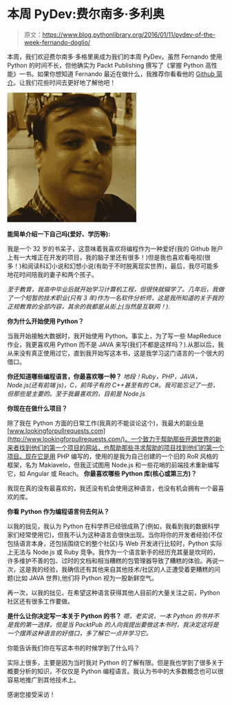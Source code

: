 # 本周 PyDev:费尔南多·多利奥

> 原文：<https://www.blog.pythonlibrary.org/2016/01/11/pydev-of-the-week-fernando-doglio/>

本周，我们欢迎费尔南多·多格里奥成为我们的本周 PyDev。虽然 Fernando 使用 Python 的时间不长，但他确实为 Packt Publishing 撰写了《掌握 Python 高性能》一书。如果你想知道 Fernando 最近在做什么，我推荐你看看他的 [Github 简介](https://github.com/deleteman)。让我们花些时间去更好地了解他吧！

![doglio](img/c35595647caaefd43531447302d2af85.png)

**能简单介绍一下自己吗(爱好、学历等):**

我是一个 32 岁的书呆子，这意味着我喜欢将编程作为一种爱好(我的 Github 账户上有一大堆正在开发的项目，我的脑子里还有很多！)但是我也喜欢看电视(很多！)和阅读科幻小说和幻想小说(有助于不时脱离现实世界)，最后，我尽可能多地花时间陪我的妻子和两个孩子。

*至于教育，我高中毕业后就开始学习计算机工程，但很快就辍学了。几年后，我做了一个短暂的技术职业(只有 3 年)作为一名软件分析师，这是我所知道的关于我的正规教育的全部内容，其余的我都是从街上(当然是互联网！).*

**你为什么开始使用 Python？**

当我开始接触大数据时，我开始使用 Python。事实上，为了写一些 MapReduce 作业，我更喜欢用 Python 而不是 JAVA 来写(我们不都是这样吗？).从那以后，我从来没有真正使用过它，直到我开始写这本书，这是我学习这门语言的一个很大的借口。

**你还知道哪些编程语言，你最喜欢哪一种？**
*地段！Ruby，PHP，JAVA，Node.js(还有前端 js)，C，前阵子有的 C++甚至有的 C#。我可能忘记了一些，但那些是主要的。至于我最喜欢的，目前是 Node.js*

**你现在在做什么项目？**

除了我在 Python 方面的日常工作(我真的不能谈论这个)，我最大的副业是[www.lookingforpullrequests.com](http://www.lookingforpullrequests.com/)。一个致力于帮助那些开源世界的新来者找到他们的第一个项目的网站，也帮助那些寻求帮助的项目找到他们的第一个项目。现在它是用 PHP 编写的，使用的是我为自己创建的一个旧的 RoR 风格的框架，名为 Makiavelo，但我正试图用 Node.js 和一些花哨的前端技术重新编写它，如 Angular 或 Reach。 **你最喜欢哪些 Python 库(核心或第三方)？**

我现在真的没有最喜欢的，我还没有机会使用这种语言，也没有机会拥有一个最喜欢的库。

**你看 Python 作为编程语言何去何从？**

以我的拙见，我认为 Python 在科学界已经很成熟了(例如，我看到我的数据科学家们经常使用它)，但我不认为这种语言会很快出现。当你将你的开发者经验(不仅包括语言本身，还包括围绕它的整个社区)与 Web 开发进行比较时，Python 实际上无法与 Node.js 或 Ruby 竞争。我作为一个语言新手的经历充其量是坎坷的，许多维护不善的包、过时的文档和相当糟糕的包管理器导致了糟糕的体验。再说一次，这是我的经验，我确信还有其他来自其他技术/社区的人正遭受着更糟糕的问题(比如 JAVA 世界),他们将 Python 视为一股新鲜空气。

再一次，以我的拙见，在希望这种语言获得其他人目前的大量关注之前，Python 社区还有很多工作要做。

**是什么让你决定写一本关于 Python 的书？**  *嗯，老实说，一本 Python 的书并不是我的第一选择，但是当 PacktPub 的人向我提出要做这本书时，我决定这将是一个摆弄这种语言的好借口，多了解它一点并学习它。*

你能告诉我们你在写这本书的时候学到了什么吗？

实际上很多，主要是因为当时我对 Python 的了解有限。但是我也学到了很多关于概要分析的知识，不仅仅是 Python 编程语言。我认为书中的大多数概念也可以很容易地推广到其他技术上。

感谢您接受采访！